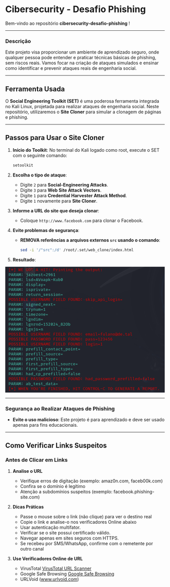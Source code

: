 # **Cibersecurity - Desafio Phishing**

Bem-vindo ao repositório **cibersecurity-desafio-phishing** !

---

### **Descrição**  
Este projeto visa proporcionar um ambiente de aprendizado seguro, onde qualquer pessoa pode entender e praticar técnicas básicas de phishing, sem riscos reais. Vamos focar na criação de ataques simulados e ensinar como identificar e prevenir ataques reais de engenharia social.

---

## **Ferramenta Usada**  
O **Social Engineering Toolkit (SET)** é uma poderosa ferramenta integrada no Kali Linux, projetada para realizar ataques de engenharia social. Neste repositório, utilizaremos o **Site Cloner** para simular a clonagem de páginas e phishing.

---

## **Passos para Usar o Site Cloner**  
1. **Início do Toolkit**: No terminal do Kali logado como root, execute o SET com o seguinte comando:
   ```bash
   setoolkit
   ```
2. **Escolha o tipo de ataque**:
   - Digite `2` para **Social-Engineering Attacks**.
   - Digite `3` para **Web Site Attack Vectors**.
   - Digite `1` para **Credential Harvester Attack Method**.
   - Digite `1` novamente para **Site Cloner**.

3. **Informe a URL do site que deseja clonar**:
   - Coloque `http://www.facebook.com` para clonar o Facebook.
   
4. **Evite problemas de segurança**:
   - **REMOVA referências a arquivos externos **`src`** usando o comando**: 
     ```bash
     sed -i '/"src":/d' /root/.set/web_clone/index.html
     ```
5. **Resultado**:

![Password Phishing](passwd.png "Phishing Password Screenshot")

---

### **Segurança ao Realizar Ataques de Phishing**  
- **Evite o uso malicioso**: Este projeto é para aprendizado e deve ser usado apenas para fins educacionais.

---

## Como Verificar Links Suspeitos

### Antes de Clicar em Links

1. **Analise o URL**
   - Verifique erros de digitação (exemplo: amaz0n.com, faceb00k.com)
   - Confira se o domínio é legítimo
   - Atenção a subdomínios suspeitos (exemplo: facebook.phishing-site.com)

2. **Dicas Práticas**
   - Passe o mouse sobre o link (não clique) para ver o destino real
   - Copie o link e analise-o nos verificadores Online abaixo
   - Usar autenticação multifator.
   - Verificar se o site possui certificado válido.
   - Navegar apenas em sites seguros com HTTPS.
   - Se recebeu por SMS/WhatsApp, confirme com o remetente por outro canal

3. **Use Verificadores Online de URL**
   - VirusTotal 
   [VirusTotal URL Scanner](https://www.virustotal.com/gui/home/url)
   - Google Safe Browsing
   [Google Safe Browsing](https://transparencyreport.google.com/safe-browsing/search)
   - URLVoid (www.urlvoid.com)